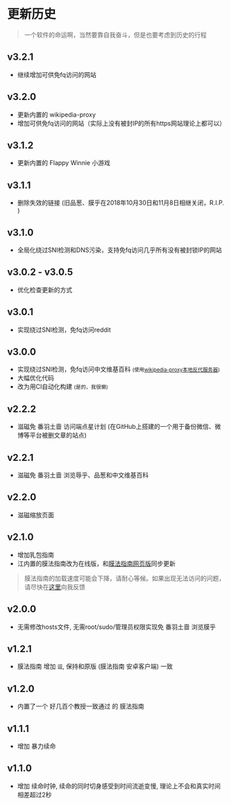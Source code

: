 # 更新历史

> 一个软件的命运啊，当然要靠自我奋斗，但是也要考虑到历史的行程

## v3.2.1

* 继续增加可供免fq访问的网站

## v3.2.0

* 更新内置的 wikipedia-proxy
* 增加可供免fq访问的网站（实际上没有被封IP的所有https网站理论上都可以）

## v3.1.2

* 更新内置的 Flappy Winnie 小游戏

## v3.1.1

* 删除失效的链接 (旧品葱、膜乎在2018年10月30日和11月8日相继关闭，R.I.P. )

## v3.1.0

* 全局化绕过SNI检测和DNS污染，支持免fq访问几乎所有没有被封锁IP的网站

## v3.0.2 - v3.0.5

* 优化检查更新的方式

## v3.0.1

* 实现绕过SNI检测，免fq访问reddit

## v3.0.0

* 实现绕过SNI检测，免fq访问中文维基百科 <small>(使用[wikipedia-proxy本地反代服务器](https://github.com/Xmader/wikipedia-proxy))</small>
* 大幅优化代码
* 改为用CI自动化构建 <small>(是的，我很懒)</small>

## v2.2.2

* 滋磁免 番羽土啬 访问端点星计划 (在GitHub上搭建的一个用于备份微信、微博等平台被删文章的站点)

## v2.2.1

* 滋磁免 番羽土啬 浏览辱乎、品葱和中文维基百科

## v2.2.0

* 滋磁缩放页面

## v2.1.0

* 增加乳包指南
* 江内置的膜法指南改为在线版，和[膜法指南网页版](https://xmader.github.io/mogicians_manual)同步更新

> 膜法指南的加载速度可能会下降，请耐心等候。如果出现无法访问的问题，请尽快在[这里](https://github.com/Xmader/mohu/issues)向我反馈

## v2.0.0

* 无需修改hosts文件, 无需root/sudo/管理员权限实现免 番羽土啬 浏览膜乎

## v1.2.1

* 膜法指南 增加 `逗`, 保持和原版 (膜法指南 安卓客户端) 一致

## v1.2.0

* 内置了一个 好几百个教授一致通过 的 膜法指南

## v1.1.1

* 增加 暴力续命

## v1.1.0

* 增加 续命时钟, 续命的同时切身感受到时间流逝变慢, 理论上不会和真实时间相差超过2秒

